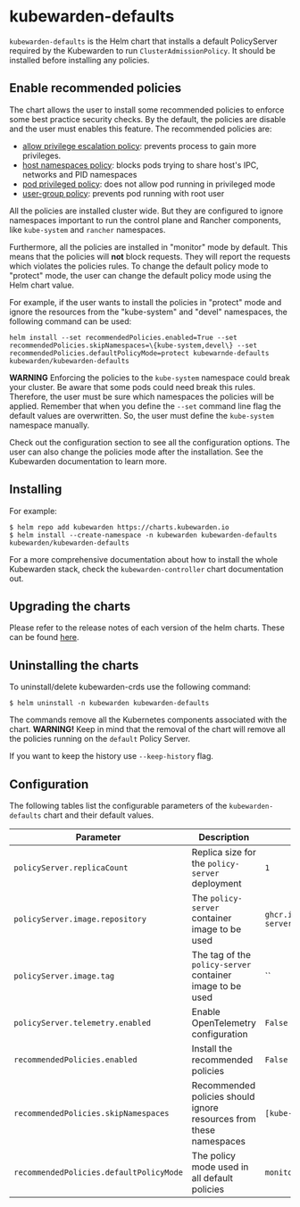 # kubewarden-defaults

`kubewarden-defaults` is the Helm chart that installs a default PolicyServer
required by the Kubewarden to run `ClusterAdmissionPolicy`. It should be installed
before installing any policies.


## Enable recommended policies

The chart allows the user to install some recommended policies to enforce some
best practice security checks. By the default, the policies are disable and the
user must enables this feature. The recommended policies are:

- [allow privilege escalation policy](https://github.com/kubewarden/allow-privilege-escalation-psp-policy): prevents process to gain more privileges.
- [host namespaces policy](https://github.com/kubewarden/host-namespaces-psp-policy): blocks pods trying to share host's IPC, networks and PID namespaces
- [pod privileged policy](https://github.com/kubewarden/pod-privileged-policy): does not allow pod running in privileged mode
- [user-group policy](https://github.com/kubewarden/user-group-psp-policy): prevents pod running with root user

All the policies are installed cluster wide. But they are configured to ignore
namespaces important to run the control plane and Rancher components, like
`kube-system` and `rancher` namespaces.

Furthermore, all the policies are installed in "monitor" mode by default. This
means that the policies will **not** block requests. They will report the requests
which violates the policies rules. To change the default policy mode to "protect" mode,
the user can change the default policy mode using the Helm chart value.

For example, if the user wants to install the policies in "protect" mode and ignore the
resources from the "kube-system" and "devel" namespaces, the following command can be used:

```
helm install --set recommendedPolicies.enabled=True --set recommendedPolicies.skipNamespaces=\{kube-system,devel\} --set recommendedPolicies.defaultPolicyMode=protect kubewarnde-defaults kubewarden/kubewarden-defaults
```

**WARNING**
Enforcing the policies to the `kube-system` namespace could break your cluster.
Be aware that some pods could need break this rules. Therefore, the user must be
sure which namespaces the policies will be applied. Remember that when you
define the `--set` command line flag the default values are overwritten. So, the
user must define the `kube-system` namespace manually.

Check out the configuration section to see all the configuration options.
The user can also change the policies mode after the installation. See the
Kubewarden documentation to learn more.


## Installing

For example:
```console
$ helm repo add kubewarden https://charts.kubewarden.io
$ helm install --create-namespace -n kubewarden kubewarden-defaults kubewarden/kubewarden-defaults
```

For a more comprehensive documentation about how to install the whole Kubewarden
stack, check the `kubewarden-controller` chart documentation out.

## Upgrading the charts

Please refer to the release notes of each version of the helm charts.
These can be found [here](https://github.com/kubewarden/helm-charts/releases).

## Uninstalling the charts

To uninstall/delete kubewarden-crds use the following command:

```console
$ helm uninstall -n kubewarden kubewarden-defaults
```

The commands remove all the Kubernetes components associated with the chart.
**WARNING!** Keep in mind that the removal of the chart will remove all the
policies running on the `default` Policy Server.

If you want to keep the history use `--keep-history` flag.

## Configuration

The following tables list the configurable parameters of the `kubewarden-defaults`
chart and their default values.

| Parameter                                | Description                                                                                                              | Default             |
| ---------------------------------------  | ------------------------------------------------------------------------------------------------------------------------ | ------------------- |
| `policyServer.replicaCount`              | Replica size for the `policy-server` deployment                                                                          | `1`                 |
| `policyServer.image.repository`          | The `policy-server` container image to be used                                                                           | `ghcr.io/kubewarden/policy-server` |
| `policyServer.image.tag`                 | The tag of the `policy-server` container image to be used                                                                | ``                  |
| `policyServer.telemetry.enabled`         | Enable OpenTelemetry configuration                                                                                       | `False`             |
| `recommendedPolicies.enabled`           | Install the recommended policies                                                                                         | `False`             |
| `recommendedPolicies.skipNamespaces`    | Recommended policies should ignore resources from these namespaces                                                       | `[kube-system, rancher]`                |
| `recommendedPolicies.defaultPolicyMode` | The policy mode used in all default policies                                                                             | `monitor`           |
